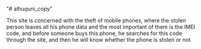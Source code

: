 "# alhuquni_copy" 

This site is concerned with the theft of mobile phones, where the stolen person leaves all his phone data and the most important of them is the IMEI code, and before someone buys this phone, he searches for this code through the site, and then he will know whether the phone is stolen or not

